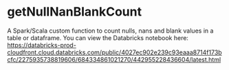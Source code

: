 # getNullNanBlankCount
A Spark/Scala custom function to count nulls, nans and blank values in a table or dataframe. You can view the Databricks notebook here: https://databricks-prod-cloudfront.cloud.databricks.com/public/4027ec902e239c93eaaa8714f173bcfc/2275935738819606/684334861021270/442955228436604/latest.html

